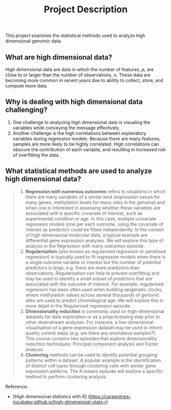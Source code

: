<header>

# Project Description

</header>

This project examines the statistical methods used to analyze high dimensional genomic data.

## What are high dimensional data?

High dimensional data are data in which the number of features, _p_, are close to or larger than the number of observations, _n_. These data are becoming more common in recent years due to ability to collect, store, and compute more data.

## Why is dealing with high dimensional data challenging?

1. One challenge to analyzing high dimensional data is visualing the variables while conveying the message effectively.
2. Another challenge is the high correlations between explanatory variables during regression models. Because there are many features, samples are more likely to be highly correlated. High correlations can obscure the contribution of each variable, and resulting in increased risk of overfitting the data.

## What statistical methods are used to analyze high dimensional data?

> 1. __Regression with numerous outcomes__ refers to situations in which there are many variables of a similar kind (expression values for many genes, methylation levels for many sites in the genome) and when one is interested in assessing whether these variables are associated with a specific covariate of interest, such as experimental condition or age. In this case, multiple univariate regression models (one per each outcome, using the covariate of interest as predictor) could be fitted independently. In the context of high-dimensional molecular data, a typical example are differential gene expression analyses. We will explore this type of analysis in the Regression with many outcomes episode.
> 2. __Regularisation__ (also known as regularised regression or penalised regression) is typically used to fit regression models when there is a single outcome variable or interest but the number of potential predictors is large, e.g. there are more predictors than observations. Regularisation can help to prevent overfitting and may be used to identify a small subset of predictors that are associated with the outcome of interest. For example, regularised regression has been often used when building epigenetic clocks, where methylation values across several thousands of genomic sites are used to predict chronological age. We will explore this in more detail in the Regularised regression episode.
> 3. __Dimensionality reduction__ is commonly used on high-dimensional datasets for data exploration or as a preprocessing step prior to other downstream analyses. For instance, a low-dimensional visualisation of a gene expression dataset may be used to inform quality control steps (e.g. are there any anomalous samples?). This course contains two episodes that explore dimensionality reduction techniques: Principal component analysis and Factor analysis.
> 4. __Clustering__ methods can be used to identify potential grouping patterns within a dataset. A popular example is the identification of distinct cell types through clustering cells with similar gene expression patterns. The K-means episode will explore a specific method to perform clustering analysis.

<footer>

Reference:
- [High dimensional statistics with R] (https://carpentries-incubator.github.io/high-dimensional-stats-r)

</footer>
